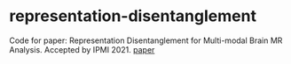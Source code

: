 # representation-disentanglement
Code for paper: Representation Disentanglement for Multi-modal Brain MR Analysis. Accepted by IPMI 2021. [paper](https://arxiv.org/abs/2102.11456)


